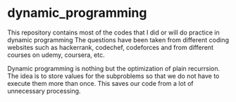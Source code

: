 # dynamic_programming
This repository contains most of the codes that I did or will do practice in dynamic programming
The questions have been taken from different coding websites such as hackerrank, codechef, codeforces and from different courses on udemy, coursera, etc.

Dynamic programming is nothing but the optimization of plain recurrsion. The idea is to store values for the subproblems so that we do not have to execute them more than once. This saves our code from a lot of unnecessary processing.
